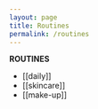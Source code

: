 ```yaml
---
layout: page
title: Routines
permalink: /routines
---
```


<b>ROUTINES</b>

- [[daily]]
- [[skincare]]
- [[make-up]]


<style>
  .wrapper {
    max-width: 58em;
  }
</style>